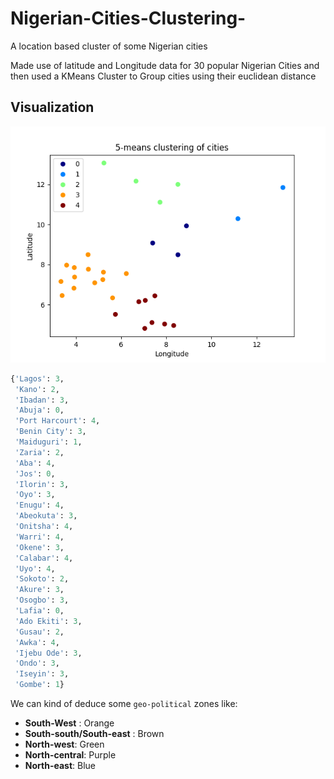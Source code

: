 # Nigerian-Cities-Clustering-
A location based  cluster of some Nigerian cities

Made use of latitude and Longitude data for 30 popular Nigerian Cities and then used a KMeans Cluster to Group cities using their euclidean distance 

## Visualization

![img](/chart.png)

```python
{'Lagos': 3,
 'Kano': 2,
 'Ibadan': 3,
 'Abuja': 0,
 'Port Harcourt': 4,
 'Benin City': 3,
 'Maiduguri': 1,
 'Zaria': 2,
 'Aba': 4,
 'Jos': 0,
 'Ilorin': 3,
 'Oyo': 3,
 'Enugu': 4,
 'Abeokuta': 3,
 'Onitsha': 4,
 'Warri': 4,
 'Okene': 3,
 'Calabar': 4,
 'Uyo': 4,
 'Sokoto': 2,
 'Akure': 3,
 'Osogbo': 3,
 'Lafia': 0,
 'Ado Ekiti': 3,
 'Gusau': 2,
 'Awka': 4,
 'Ijebu Ode': 3,
 'Ondo': 3,
 'Iseyin': 3,
 'Gombe': 1}

```


We can kind of deduce some `geo-political` zones like:
* **South-West** : Orange
* **South-south/South-east** : Brown
* **North-west**: Green
* **North-central**: Purple
* **North-east**: Blue


